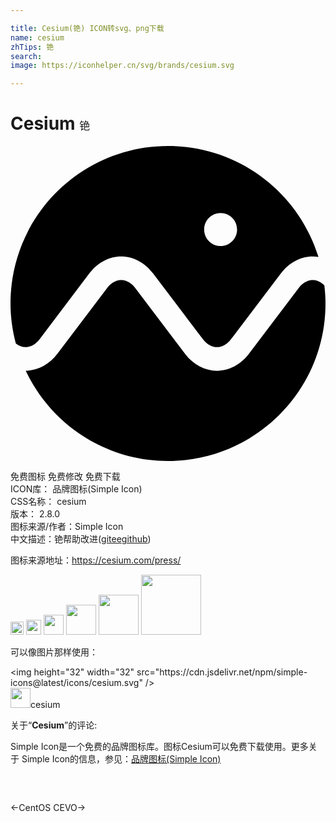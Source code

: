 ```yaml
---

title: Cesium(铯) ICON转svg、png下载
name: cesium
zhTips: 铯
search: 
image: https://iconhelper.cn/svg/brands/cesium.svg

---
```


# Cesium  <small style="font-size: 60%;font-weight: 100">铯</small>

<div id="svg" class="svg-wrap">
<svg role="img" viewBox="0 0 24 24" xmlns="http://www.w3.org/2000/svg"><title>Cesium icon</title><path d="M23.0283 10.216c-.3959 0-.7785.22-1.0792.6168l-3.7755 4.994c-.625.8275-1.5128 1.3012-2.4355 1.3012h-.0143c-.9236 0-1.8115-.4737-2.4355-1.3012l-3.7754-4.994c-.2998-.3969-.6823-.6168-1.0802-.6168-.3949 0-.7795.22-1.0781.6168l-3.7765 4.994c-.621.8204-1.4996 1.294-2.414 1.3012C3.088 21.186 7.2113 24 12.0004 24 18.6268 24 24 18.6276 24 12.001c0-.4705-.0338-.9308-.086-1.382-.2638-.2598-.5697-.403-.8857-.403m-7.019-2.5972c-.6936 0-1.2542-.5616-1.2542-1.2541s.5606-1.2541 1.2541-1.2541c.6925 0 1.254.5616 1.254 1.254s-.5615 1.2542-1.254 1.2542M12.0005 0C5.3732 0 0 5.3714 0 12.001c0 1.0536.1504 2.0704.406 3.0463.2272.175.4788.2762.7366.2762.3979 0 .7804-.2189 1.0812-.6138l3.7754-4.996c.623-.8285 1.5129-1.3021 2.4335-1.3021.9226 0 1.8095.4736 2.4355 1.3021l3.6323 4.8037.1565.1923c.2997.3939.6812.6107 1.074.6138.3918-.003.7743-.22 1.072-.6138l.1595-.1923 3.6323-4.8037c.624-.8285 1.5118-1.3021 2.4335-1.3021.1462 0 .2935.0163.4367.0388C21.9522 3.5557 17.3922 0 12.0005 0"/></svg>
</div>
<detail full-name='cesium'></detail>

<div class="detail-page">
<p>
<span><span class="badge-success badge">免费图标</span> <span class="badge-success badge">免费修改</span>  <span class="badge-success badge">免费下载</span> </span>
<br/>
<span>
ICON库：
<span class="badge-secondary badge">品牌图标(Simple Icon)</span> 
</span>
<br/>
<span>
CSS名称：
<span class="badge-secondary badge">cesium</span> 
</span>

<br/>
<span>
版本：
<span class="badge-secondary badge">2.8.0</span> 
</span>
<br/>
<span>图标来源/作者：<span class="badge-light badge">Simple Icon</span></span> 
<br/>
<span class="zh-detail">中文描述：<span class="badge-primary badge">铯</span><span class="help-link"><span>帮助改进</span>(<a href="https://gitee.com/liuwave/icon-helper/edit/master/json/brands/cesium.json" target="_blank" rel="noopener noreferrer">gitee</a><a href="https://github.com/liuwave/icon-helper/edit/master/json/brands/cesium.json" target="_blank" rel="noopener noreferrer">github</a></span>)</span><br/>
</p>
</div><div class="description description alert alert-light"><p>图标来源地址：<a href="https://cesium.com/press/" target="_blank" rel="noopener noreferrer">https://cesium.com/press/</a></p></div>
<div class="alert alert-dark">
<img height="21" width="21" src="https://cdn.jsdelivr.net/npm/simple-icons@latest/icons/cesium.svg" />
<img height="24" width="24" src="https://cdn.jsdelivr.net/npm/simple-icons@latest/icons/cesium.svg" />
<img height="32" width="32" src="https://cdn.jsdelivr.net/npm/simple-icons@latest/icons/cesium.svg" />
<img height="48" width="48" src="https://cdn.jsdelivr.net/npm/simple-icons@latest/icons/cesium.svg" />
<img height="64" width="64" src="https://cdn.jsdelivr.net/npm/simple-icons@latest/icons/cesium.svg" />
<img height="96" width="96" src="https://cdn.jsdelivr.net/npm/simple-icons@latest/icons/cesium.svg" />

</div>
<div>
  <p>可以像图片那样使用：    
  </p>
  <div class="alert alert-primary" style="font-size: 14px">
    &lt;img height="32" width="32" src="https://cdn.jsdelivr.net/npm/simple-icons@latest/icons/cesium.svg" /&gt;
    <copy-btn content='<img height="32" width="32" src="https://cdn.jsdelivr.net/npm/simple-icons@latest/icons/cesium.svg" />'></copy-btn>
  </div>
  <div class="alert alert-secondary">
    <img height="32" width="32" src="https://cdn.jsdelivr.net/npm/simple-icons@latest/icons/cesium.svg" />cesium
    <copy-btn content="cesium" btn-title="复制图标名称"></copy-btn>
  </div>
</div>
<div class="icon-detail__container">
<p>关于“<b>Cesium</b>”的评论:</p>
</div>
<Vssue title="关于“Cesium”的评论" />
<div><p>Simple Icon是一个免费的品牌图标库。图标Cesium可以免费下载使用。更多关于  Simple Icon的信息，参见：<a target="_blank" href="https://iconhelper.cn/brands.html">品牌图标(Simple Icon)</a>
</p></div>


<div style="padding:2rem 0 " class="page-nav"><p class="inner"><span class="prev">←<router-link to="/icon/centos.html">CentOS</router-link></span> <span class="next"><router-link to="/icon/cevo.html">CEVO</router-link>→</span></p></div>
